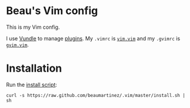 # Beau's Vim config

This is my Vim config.

I use [Vundle] to manage [plugins]. My `.vimrc` is [`vim.vim`] and my `.gvimrc` is [`gvim.vim`].

[`gvim.vim`]: http://github.com/beaumartinez/.vim/blob/master/gvim.vim
[`vim.vim`]: http://github.com/beaumartinez/.vim/blob/master/vim.vim
[Vundle]: http://github.com/gmarik/vundle
[plugins]: http://github.com/beaumartinez/.vim/blob/master/vundle.vim

# Installation

Run the [install script]:

    curl -s https://raw.github.com/beaumartinez/.vim/master/install.sh | sh

[install script]: https://github.com/beaumartinez/.vim/blob/master/install.sh
